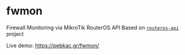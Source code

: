 # fwmon
Firewall Monitoring via MikroTik RouterOS API 
Based on [`routeros-api`](https://github.com/BenMenking/routeros-api) project

Live demo: https://pebkac.gr/fwmon/

